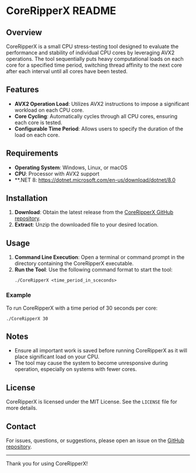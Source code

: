 # CoreRipperX README

## Overview
CoreRipperX is a small CPU stress-testing tool designed to evaluate the performance and stability of individual CPU cores by leveraging AVX2 operations. The tool sequentially puts heavy computational loads on each core for a specified time period, switching thread affinity to the next core after each interval until all cores have been tested.

## Features
- **AVX2 Operation Load**: Utilizes AVX2 instructions to impose a significant workload on each CPU core.
- **Core Cycling**: Automatically cycles through all CPU cores, ensuring each core is tested.
- **Configurable Time Period**: Allows users to specify the duration of the load on each core.

## Requirements
- **Operating System**: Windows, Linux, or macOS
- **CPU**: Processor with AVX2 support
- **.NET 8: https://dotnet.microsoft.com/en-us/download/dotnet/8.0

## Installation
1. **Download**: Obtain the latest release from the [CoreRipperX GitHub repository](https://github.com/your-repo/CoreRipperX/releases).
2. **Extract**: Unzip the downloaded file to your desired location.

## Usage
1. **Command Line Execution**: Open a terminal or command prompt in the directory containing the CoreRipperX executable.
2. **Run the Tool**: Use the following command format to start the tool:
    ```
    ./CoreRipperX <time_period_in_sceconds>
    ```

### Example
To run CoreRipperX with a time period of 30 seconds per core:
```
./CoreRipperX 30
```

## Notes
- Ensure all important work is saved before running CoreRipperX as it will place significant load on your CPU.
- The tool may cause the system to become unresponsive during operation, especially on systems with fewer cores.

## License
CoreRipperX is licensed under the MIT License. See the `LICENSE` file for more details.

## Contact
For issues, questions, or suggestions, please open an issue on the [GitHub repository](https://github.com/your-repo/CoreRipperX/issues).

---

Thank you for using CoreRipperX!
